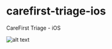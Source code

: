 # carefirst-triage-ios
CareFirst Triage - iOS

![alt text](http://g.recordit.co/vYnDnYd3Y2.gif "Application in action - iOS")
